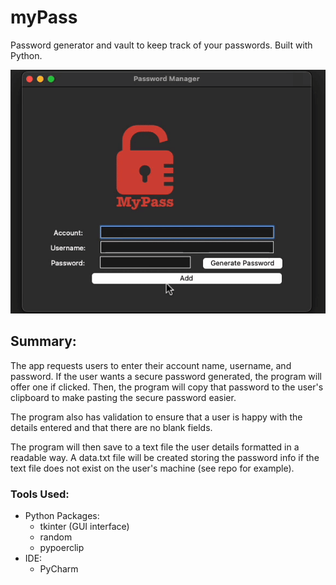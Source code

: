 # myPass

Password generator and vault to keep track of your passwords. Built with Python.

![](https://github.com/rifleben/myPass/blob/main/myPass.gif)


## Summary:

The app requests users to enter their account name, username, and password. If the user wants a secure password generated, the program will offer one if clicked. Then, the program will copy that password to the user's clipboard to make pasting the secure password easier.

The program also has validation to ensure that a user is happy with the details entered and that there are no blank fields.

The program will then save to a text file the user details formatted in a readable way. A data.txt file will be created storing the password info if the text file does not exist on the user's machine (see repo for example). 

### Tools Used:
- Python Packages:
  - tkinter (GUI interface)
  - random
  - pypoerclip
- IDE:
  - PyCharm
